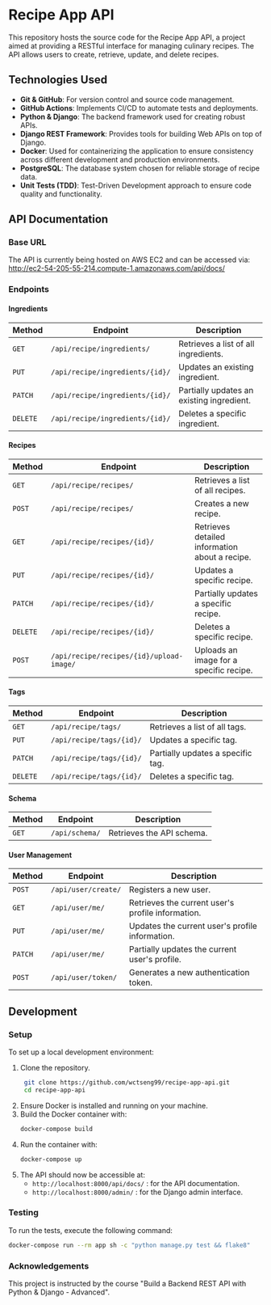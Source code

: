 # Recipe App API

This repository hosts the source code for the Recipe App API, a project aimed at providing a RESTful interface for managing culinary recipes. The API allows users to create, retrieve, update, and delete recipes.

## Technologies Used
- **Git & GitHub**: For version control and source code management.
- **GitHub Actions**: Implements CI/CD to automate tests and deployments.
- **Python & Django**: The backend framework used for creating robust APIs.
- **Django REST Framework**: Provides tools for building Web APIs on top of Django.
- **Docker**: Used for containerizing the application to ensure consistency across different development and production environments.
- **PostgreSQL**: The database system chosen for reliable storage of recipe data.
- **Unit Tests (TDD)**: Test-Driven Development approach to ensure code quality and functionality.

## API Documentation

### Base URL
The API is currently being hosted on AWS EC2 and can be accessed via:
http://ec2-54-205-55-214.compute-1.amazonaws.com/api/docs/

### Endpoints

#### Ingredients
| Method   | Endpoint                                  | Description                                      |
|----------|-------------------------------------------|--------------------------------------------------|
| `GET`    | `/api/recipe/ingredients/`                | Retrieves a list of all ingredients.             |
| `PUT`    | `/api/recipe/ingredients/{id}/`           | Updates an existing ingredient.                  |
| `PATCH`  | `/api/recipe/ingredients/{id}/`           | Partially updates an existing ingredient.        |
| `DELETE` | `/api/recipe/ingredients/{id}/`           | Deletes a specific ingredient.                   |

#### Recipes
| Method   | Endpoint                                  | Description                                      |
|----------|-------------------------------------------|--------------------------------------------------|
| `GET`    | `/api/recipe/recipes/`                    | Retrieves a list of all recipes.                 |
| `POST`   | `/api/recipe/recipes/`                    | Creates a new recipe.                            |
| `GET`    | `/api/recipe/recipes/{id}/`               | Retrieves detailed information about a recipe.   |
| `PUT`    | `/api/recipe/recipes/{id}/`               | Updates a specific recipe.                       |
| `PATCH`  | `/api/recipe/recipes/{id}/`               | Partially updates a specific recipe.             |
| `DELETE` | `/api/recipe/recipes/{id}/`               | Deletes a specific recipe.                       |
| `POST`   | `/api/recipe/recipes/{id}/upload-image/`  | Uploads an image for a specific recipe.          |

#### Tags
| Method   | Endpoint                                  | Description                                      |
|----------|-------------------------------------------|--------------------------------------------------|
| `GET`    | `/api/recipe/tags/`                       | Retrieves a list of all tags.                    |
| `PUT`    | `/api/recipe/tags/{id}/`                  | Updates a specific tag.                          |
| `PATCH`  | `/api/recipe/tags/{id}/`                  | Partially updates a specific tag.                |
| `DELETE` | `/api/recipe/tags/{id}/`                  | Deletes a specific tag.                          |

#### Schema
| Method   | Endpoint                                  | Description                                      |
|----------|-------------------------------------------|--------------------------------------------------|
| `GET`    | `/api/schema/`                            | Retrieves the API schema.                        |

#### User Management
| Method   | Endpoint                                  | Description                                      |
|----------|-------------------------------------------|--------------------------------------------------|
| `POST`   | `/api/user/create/`                       | Registers a new user.                            |
| `GET`    | `/api/user/me/`                           | Retrieves the current user's profile information.|
| `PUT`    | `/api/user/me/`                           | Updates the current user's profile information.  |
| `PATCH`  | `/api/user/me/`                           | Partially updates the current user's profile.    |
| `POST`   | `/api/user/token/`                        | Generates a new authentication token.            |

## Development

### Setup

To set up a local development environment:
1. Clone the repository.
   ```bash
    git clone https://github.com/wctseng99/recipe-app-api.git
    cd recipe-app-api
    ```
2. Ensure Docker is installed and running on your machine.
3. Build the Docker container with:
    ```bash
    docker-compose build
    ```
4. Run the container with:
    ```bash
    docker-compose up
    ```
5. The API should now be accessible at:
    - `http://localhost:8000/api/docs/` : for the API documentation.
    - `http://localhost:8000/admin/` : for the Django admin interface.

### Testing
To run the tests, execute the following command:
```bash
docker-compose run --rm app sh -c "python manage.py test && flake8"
```
### Acknowledgements
This project is instructed by the course "Build a Backend REST API with Python & Django - Advanced".